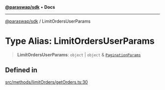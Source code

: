 [**@paraswap/sdk**](../README.md) • **Docs**

***

[@paraswap/sdk](../globals.md) / LimitOrdersUserParams

# Type Alias: LimitOrdersUserParams

> **LimitOrdersUserParams**: `object` \| `object` & [`PaginationParams`](../-internal-/type-aliases/PaginationParams.md)

## Defined in

[src/methods/limitOrders/getOrders.ts:30](https://github.com/paraswap/paraswap-sdk/blob/master/src/methods/limitOrders/getOrders.ts#L30)
